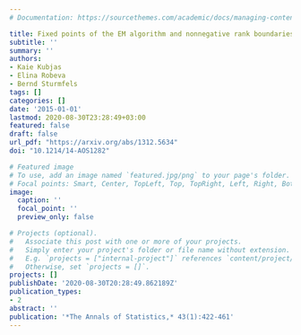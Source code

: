 ```yaml
---
# Documentation: https://sourcethemes.com/academic/docs/managing-content/

title: Fixed points of the EM algorithm and nonnegative rank boundaries
subtitle: ''
summary: ''
authors:
- Kaie Kubjas
- Elina Robeva
- Bernd Sturmfels
tags: []
categories: []
date: '2015-01-01'
lastmod: 2020-08-30T23:28:49+03:00
featured: false
draft: false
url_pdf: "https://arxiv.org/abs/1312.5634"
doi: "10.1214/14-AOS1282"

# Featured image
# To use, add an image named `featured.jpg/png` to your page's folder.
# Focal points: Smart, Center, TopLeft, Top, TopRight, Left, Right, BottomLeft, Bottom, BottomRight.
image:
  caption: ''
  focal_point: ''
  preview_only: false

# Projects (optional).
#   Associate this post with one or more of your projects.
#   Simply enter your project's folder or file name without extension.
#   E.g. `projects = ["internal-project"]` references `content/project/deep-learning/index.md`.
#   Otherwise, set `projects = []`.
projects: []
publishDate: '2020-08-30T20:28:49.862189Z'
publication_types:
- 2
abstract: ''
publication: '*The Annals of Statistics,* 43(1):422-461'
---
```

